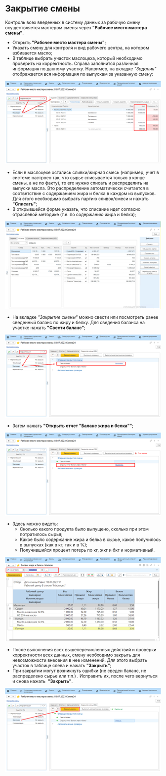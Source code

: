 # Закрытие смены

Контроль всех введенных в систему данных за рабочую смену осуществляется
мастером смены через **"Рабочее место мастера смены"**.

-   Открыть **"Рабочее место мастера смены"**;
-   Указать смену для контроля и вид рабочего центра, на котором взбивается масло;
-   В таблице выбрать участок маслоцеха, который необходимо
    проверить на корректность. Справа заполнится различная информация по
    данному участку. Например, на вкладке *"Задания"* отображается вся
    информация по выпускам за указанную смену: 

![](CloseWorkShift.assets/1.png)
    
-   Если в маслоцехе остались сливки/жирная смесь (например, учет в системе
    настроен так, что сырье списывается только в конце смены, а не по
    факту), то его нужно списать и распределить на выпуски масла. Это распределение автоматически считается в соответствие с содержанием жира и белка в каждом из выпусков. Для этого необходимо выбрать партию сливок/смеси и нажать **"Списать"**;
-   В открывшейся форме указать, что списание идет согласно отраслевой
    методике (т.е. по содержанию жира и белка);

![](CloseWorkShift.assets/1.gif)

-   На вкладке *"Закрытие смены"* можно свести или посмотреть ранее сведенный
    баланс по жиру и белку. Для сведения баланса на участке нажать
    **"Свести баланс"**;

![](CloseWorkShift.assets/2.png)

-   Затем нажать **"Открыть отчет "Баланс жира и белка""**;

![](CloseWorkShift.assets/3.png)

-   Здесь можно видеть:
    -   Сколько какого продукта было выпущено, сколько при этом потратилось
    сырья;
    -   Какое было содержание жира и белка в сырье, какое получилось в
    выпусках (как в кг, так и в %);
    -   Получившийся процент потерь по кг, жкг и бкг и нормативный. 
    
![](CloseWorkShift.assets/4.png)

-   После выполнения всех вышеперечисленных действий и проверки
    корректности всех данных, смену необходимо закрыть для невозможности
    внесения в нее изменений. Для этого выбрать участок в таблице слева
    и нажать **"Закрыть"**; 
-   При закрытии могут возникнуть ошибки (не сведен баланс, не
    распределено сырье или т.п.) . Исправить их, после чего вернуться и
    снова нажать  **"Закрыть"**.

![](CloseWorkShift.assets/5.png)